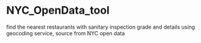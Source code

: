 # NYC_OpenData_tool
find the nearest restaurants with sanitary inspection grade and details using geocoding service, source from NYC open data
